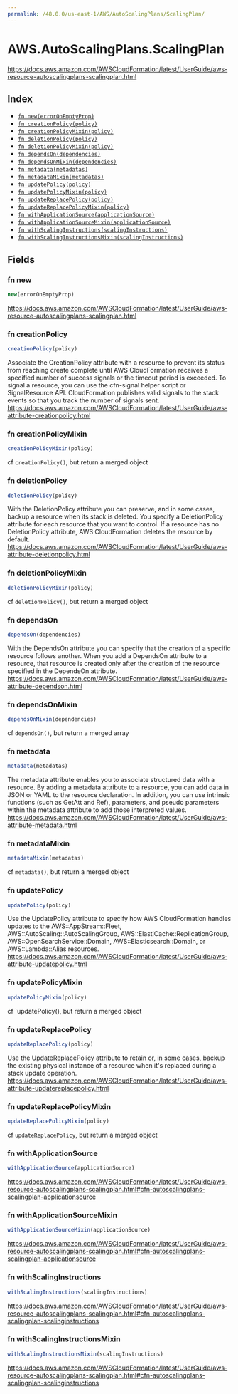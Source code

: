 ```yaml
---
permalink: /48.0.0/us-east-1/AWS/AutoScalingPlans/ScalingPlan/
---
```


# AWS.AutoScalingPlans.ScalingPlan

https://docs.aws.amazon.com/AWSCloudFormation/latest/UserGuide/aws-resource-autoscalingplans-scalingplan.html

## Index

* [`fn new(errorOnEmptyProp)`](#fn-new)
* [`fn creationPolicy(policy)`](#fn-creationpolicy)
* [`fn creationPolicyMixin(policy)`](#fn-creationpolicymixin)
* [`fn deletionPolicy(policy)`](#fn-deletionpolicy)
* [`fn deletionPolicyMixin(policy)`](#fn-deletionpolicymixin)
* [`fn dependsOn(dependencies)`](#fn-dependson)
* [`fn dependsOnMixin(dependencies)`](#fn-dependsonmixin)
* [`fn metadata(metadatas)`](#fn-metadata)
* [`fn metadataMixin(metadatas)`](#fn-metadatamixin)
* [`fn updatePolicy(policy)`](#fn-updatepolicy)
* [`fn updatePolicyMixin(policy)`](#fn-updatepolicymixin)
* [`fn updateReplacePolicy(policy)`](#fn-updatereplacepolicy)
* [`fn updateReplacePolicyMixin(policy)`](#fn-updatereplacepolicymixin)
* [`fn withApplicationSource(applicationSource)`](#fn-withapplicationsource)
* [`fn withApplicationSourceMixin(applicationSource)`](#fn-withapplicationsourcemixin)
* [`fn withScalingInstructions(scalingInstructions)`](#fn-withscalinginstructions)
* [`fn withScalingInstructionsMixin(scalingInstructions)`](#fn-withscalinginstructionsmixin)

## Fields

### fn new

```ts
new(errorOnEmptyProp)
```

https://docs.aws.amazon.com/AWSCloudFormation/latest/UserGuide/aws-resource-autoscalingplans-scalingplan.html

### fn creationPolicy

```ts
creationPolicy(policy)
```

Associate the CreationPolicy attribute with a resource to prevent its status from reaching create complete until AWS CloudFormation receives a specified number of success signals or the timeout period is exceeded. To signal a resource, you can use the cfn-signal helper script or SignalResource API. CloudFormation publishes valid signals to the stack events so that you track the number of signals sent. 
https://docs.aws.amazon.com/AWSCloudFormation/latest/UserGuide/aws-attribute-creationpolicy.html

### fn creationPolicyMixin

```ts
creationPolicyMixin(policy)
```

cf `creationPolicy()`, but return a merged object

### fn deletionPolicy

```ts
deletionPolicy(policy)
```

With the DeletionPolicy attribute you can preserve, and in some cases, backup a resource when its stack is deleted. You specify a DeletionPolicy attribute for each resource that you want to control. If a resource has no DeletionPolicy attribute, AWS CloudFormation deletes the resource by default. 
https://docs.aws.amazon.com/AWSCloudFormation/latest/UserGuide/aws-attribute-deletionpolicy.html

### fn deletionPolicyMixin

```ts
deletionPolicyMixin(policy)
```

cf `deletionPolicy()`, but return a merged object

### fn dependsOn

```ts
dependsOn(dependencies)
```

With the DependsOn attribute you can specify that the creation of a specific resource follows another. When you add a DependsOn attribute to a resource, that resource is created only after the creation of the resource specified in the DependsOn attribute. 
https://docs.aws.amazon.com/AWSCloudFormation/latest/UserGuide/aws-attribute-dependson.html

### fn dependsOnMixin

```ts
dependsOnMixin(dependencies)
```

cf `dependsOn()`, but return a merged array

### fn metadata

```ts
metadata(metadatas)
```

The metadata attribute enables you to associate structured data with a resource. By adding a metadata attribute to a resource, you can add data in JSON or YAML to the resource declaration. In addition, you can use intrinsic functions (such as GetAtt and Ref), parameters, and pseudo parameters within the metadata attribute to add those interpreted values. 
https://docs.aws.amazon.com/AWSCloudFormation/latest/UserGuide/aws-attribute-metadata.html

### fn metadataMixin

```ts
metadataMixin(metadatas)
```

cf `metadata()`, but return a merged object

### fn updatePolicy

```ts
updatePolicy(policy)
```

Use the UpdatePolicy attribute to specify how AWS CloudFormation handles updates to the AWS::AppStream::Fleet, AWS::AutoScaling::AutoScalingGroup, AWS::ElastiCache::ReplicationGroup, AWS::OpenSearchService::Domain, AWS::Elasticsearch::Domain, or AWS::Lambda::Alias resources. 
https://docs.aws.amazon.com/AWSCloudFormation/latest/UserGuide/aws-attribute-updatepolicy.html

### fn updatePolicyMixin

```ts
updatePolicyMixin(policy)
```

cf `updatePolicy(), but return a merged object

### fn updateReplacePolicy

```ts
updateReplacePolicy(policy)
```

Use the UpdateReplacePolicy attribute to retain or, in some cases, backup the existing physical instance of a resource when it's replaced during a stack update operation. 
https://docs.aws.amazon.com/AWSCloudFormation/latest/UserGuide/aws-attribute-updatereplacepolicy.html

### fn updateReplacePolicyMixin

```ts
updateReplacePolicyMixin(policy)
```

cf `updateReplacePolicy`, but return a merged object

### fn withApplicationSource

```ts
withApplicationSource(applicationSource)
```

https://docs.aws.amazon.com/AWSCloudFormation/latest/UserGuide/aws-resource-autoscalingplans-scalingplan.html#cfn-autoscalingplans-scalingplan-applicationsource

### fn withApplicationSourceMixin

```ts
withApplicationSourceMixin(applicationSource)
```

https://docs.aws.amazon.com/AWSCloudFormation/latest/UserGuide/aws-resource-autoscalingplans-scalingplan.html#cfn-autoscalingplans-scalingplan-applicationsource

### fn withScalingInstructions

```ts
withScalingInstructions(scalingInstructions)
```

https://docs.aws.amazon.com/AWSCloudFormation/latest/UserGuide/aws-resource-autoscalingplans-scalingplan.html#cfn-autoscalingplans-scalingplan-scalinginstructions

### fn withScalingInstructionsMixin

```ts
withScalingInstructionsMixin(scalingInstructions)
```

https://docs.aws.amazon.com/AWSCloudFormation/latest/UserGuide/aws-resource-autoscalingplans-scalingplan.html#cfn-autoscalingplans-scalingplan-scalinginstructions
